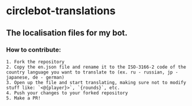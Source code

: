 # circlebot-translations

## The localisation files for my bot.

### How to contribute:
```
1. Fork the repository
2. Copy the en.json file and rename it to the ISO-3166-2 code of the country language you want to translate to (ex. ru - russian, jp - japanese, de - german)
3. Open up the file and start translating, making sure not to modify stuff like: `<@{player}>`, `{rounds}`, etc.
4. Push your changes to your forked repository
5. Make a PR!
```
